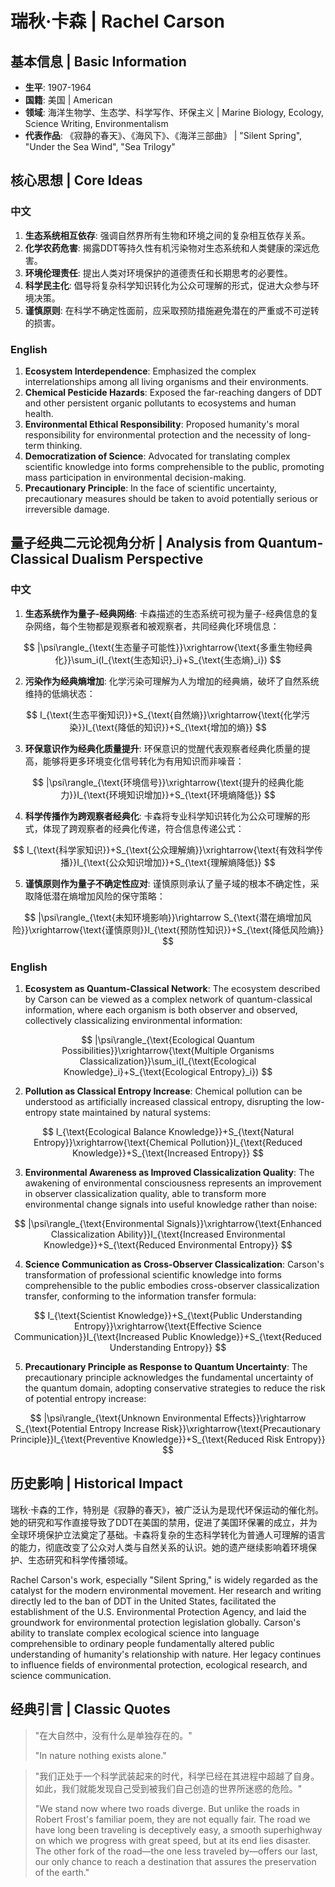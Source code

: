 # 瑞秋·卡森 | Rachel Carson

## 基本信息 | Basic Information
- **生平**: 1907-1964
- **国籍**: 美国 | American
- **领域**: 海洋生物学、生态学、科学写作、环保主义 | Marine Biology, Ecology, Science Writing, Environmentalism
- **代表作品**: 《寂静的春天》、《海风下》、《海洋三部曲》 | "Silent Spring", "Under the Sea Wind", "Sea Trilogy"

## 核心思想 | Core Ideas

### 中文
1. **生态系统相互依存**: 强调自然界所有生物和环境之间的复杂相互依存关系。
2. **化学农药危害**: 揭露DDT等持久性有机污染物对生态系统和人类健康的深远危害。
3. **环境伦理责任**: 提出人类对环境保护的道德责任和长期思考的必要性。
4. **科学民主化**: 倡导将复杂科学知识转化为公众可理解的形式，促进大众参与环境决策。
5. **谨慎原则**: 在科学不确定性面前，应采取预防措施避免潜在的严重或不可逆转的损害。

### English
1. **Ecosystem Interdependence**: Emphasized the complex interrelationships among all living organisms and their environments.
2. **Chemical Pesticide Hazards**: Exposed the far-reaching dangers of DDT and other persistent organic pollutants to ecosystems and human health.
3. **Environmental Ethical Responsibility**: Proposed humanity's moral responsibility for environmental protection and the necessity of long-term thinking.
4. **Democratization of Science**: Advocated for translating complex scientific knowledge into forms comprehensible to the public, promoting mass participation in environmental decision-making.
5. **Precautionary Principle**: In the face of scientific uncertainty, precautionary measures should be taken to avoid potentially serious or irreversible damage.

## 量子经典二元论视角分析 | Analysis from Quantum-Classical Dualism Perspective

### 中文
1. **生态系统作为量子-经典网络**: 卡森描述的生态系统可视为量子-经典信息的复杂网络，每个生物都是观察者和被观察者，共同经典化环境信息：

$$
|\psi\rangle_{\text{生态量子可能性}}\xrightarrow{\text{多重生物经典化}}\sum_i(I_{\text{生态知识}_i}+S_{\text{生态熵}_i})
$$

2. **污染作为经典熵增加**: 化学污染可理解为人为增加的经典熵，破坏了自然系统维持的低熵状态：

$$
I_{\text{生态平衡知识}}+S_{\text{自然熵}}\xrightarrow{\text{化学污染}}I_{\text{降低的知识}}+S_{\text{增加的熵}}
$$

3. **环保意识作为经典化质量提升**: 环保意识的觉醒代表观察者经典化质量的提高，能够将更多环境变化信号转化为有用知识而非噪音：

$$
|\psi\rangle_{\text{环境信号}}\xrightarrow{\text{提升的经典化能力}}I_{\text{环境知识增加}}+S_{\text{环境熵降低}}
$$

4. **科学传播作为跨观察者经典化**: 卡森将专业科学知识转化为公众可理解的形式，体现了跨观察者的经典化传递，符合信息传递公式：

$$
I_{\text{科学家知识}}+S_{\text{公众理解熵}}\xrightarrow{\text{有效科学传播}}I_{\text{公众知识增加}}+S_{\text{理解熵降低}}
$$

5. **谨慎原则作为量子不确定性应对**: 谨慎原则承认了量子域的根本不确定性，采取降低潜在熵增加风险的保守策略：

$$
|\psi\rangle_{\text{未知环境影响}}\rightarrow S_{\text{潜在熵增加风险}}\xrightarrow{\text{谨慎原则}}I_{\text{预防性知识}}+S_{\text{降低风险熵}}
$$

### English
1. **Ecosystem as Quantum-Classical Network**: The ecosystem described by Carson can be viewed as a complex network of quantum-classical information, where each organism is both observer and observed, collectively classicalizing environmental information:

$$
|\psi\rangle_{\text{Ecological Quantum Possibilities}}\xrightarrow{\text{Multiple Organisms Classicalization}}\sum_i(I_{\text{Ecological Knowledge}_i}+S_{\text{Ecological Entropy}_i})
$$

2. **Pollution as Classical Entropy Increase**: Chemical pollution can be understood as artificially increased classical entropy, disrupting the low-entropy state maintained by natural systems:

$$
I_{\text{Ecological Balance Knowledge}}+S_{\text{Natural Entropy}}\xrightarrow{\text{Chemical Pollution}}I_{\text{Reduced Knowledge}}+S_{\text{Increased Entropy}}
$$

3. **Environmental Awareness as Improved Classicalization Quality**: The awakening of environmental consciousness represents an improvement in observer classicalization quality, able to transform more environmental change signals into useful knowledge rather than noise:

$$
|\psi\rangle_{\text{Environmental Signals}}\xrightarrow{\text{Enhanced Classicalization Ability}}I_{\text{Increased Environmental Knowledge}}+S_{\text{Reduced Environmental Entropy}}
$$

4. **Science Communication as Cross-Observer Classicalization**: Carson's transformation of professional scientific knowledge into forms comprehensible to the public embodies cross-observer classicalization transfer, conforming to the information transfer formula:

$$
I_{\text{Scientist Knowledge}}+S_{\text{Public Understanding Entropy}}\xrightarrow{\text{Effective Science Communication}}I_{\text{Increased Public Knowledge}}+S_{\text{Reduced Understanding Entropy}}
$$

5. **Precautionary Principle as Response to Quantum Uncertainty**: The precautionary principle acknowledges the fundamental uncertainty of the quantum domain, adopting conservative strategies to reduce the risk of potential entropy increase:

$$
|\psi\rangle_{\text{Unknown Environmental Effects}}\rightarrow S_{\text{Potential Entropy Increase Risk}}\xrightarrow{\text{Precautionary Principle}}I_{\text{Preventive Knowledge}}+S_{\text{Reduced Risk Entropy}}
$$

## 历史影响 | Historical Impact
瑞秋·卡森的工作，特别是《寂静的春天》，被广泛认为是现代环保运动的催化剂。她的研究和写作直接导致了DDT在美国的禁用，促进了美国环保署的成立，并为全球环境保护立法奠定了基础。卡森将复杂的生态科学转化为普通人可理解的语言的能力，彻底改变了公众对人类与自然关系的认识。她的遗产继续影响着环境保护、生态研究和科学传播领域。

Rachel Carson's work, especially "Silent Spring," is widely regarded as the catalyst for the modern environmental movement. Her research and writing directly led to the ban of DDT in the United States, facilitated the establishment of the U.S. Environmental Protection Agency, and laid the groundwork for environmental protection legislation globally. Carson's ability to translate complex ecological science into language comprehensible to ordinary people fundamentally altered public understanding of humanity's relationship with nature. Her legacy continues to influence fields of environmental protection, ecological research, and science communication.

## 经典引言 | Classic Quotes
> "在大自然中，没有什么是单独存在的。"
>
> "In nature nothing exists alone."

> "我们正处于一个科学武装起来的时代，科学已经在其进程中超越了自身。如此，我们就能发现自己受到被我们自己创造的世界所迷惑的危险。"
>
> "We stand now where two roads diverge. But unlike the roads in Robert Frost's familiar poem, they are not equally fair. The road we have long been traveling is deceptively easy, a smooth superhighway on which we progress with great speed, but at its end lies disaster. The other fork of the road—the one less traveled by—offers our last, our only chance to reach a destination that assures the preservation of the earth."